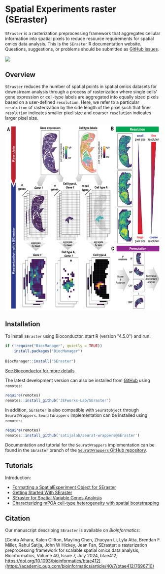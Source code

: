 # Spatial Experiments raster (SEraster)

`SEraster` is a rasterization preprocessing framework that aggregates cellular information into spatial pixels to reduce resource requirements for spatial omics data analysis. This is the `SEraster` R documentation website. Questions, suggestions, or problems should be submitted as [GitHub issues](https://github.com/JEFworks-Lab/SEraster/issues).

<p>

<img src="https://github.com/JEFworks/SEraster/blob/main/images/seraster_logo_hex.png?raw=true" align="center" height="300" style="float: center; height:300px;"/>

</p>

## Overview

`SEraster` reduces the number of spatial points in spatial omics datasets for downstream analysis through a process of rasterization where single cells' gene expression or cell-type labels are aggregated into equally sized pixels based on a user-defined `resolution`. Here, we refer to a particular `resolution` of rasterization by the side length of the pixel such that finer `resolution` indicates smaller pixel size and coarser `resolution` indicates larger pixel size.

<p align="center">

<img src="https://github.com/JEFworks-Lab/SEraster/blob/main/images/overview.png?raw=true" height="600"/>

</p>

## Installation

To install `SEraster` using Bioconductor, start R (version "4.5.0") and run:

```r
if (!require("BiocManager", quietly = TRUE))
    install.packages("BiocManager")

BiocManager::install("SEraster")
```

[See Bioconductor for more details](https://bioconductor.org/packages/release/bioc/html/SEraster.html).

The latest development version can also be installed from [GitHub](https://github.com/JEFworks-Lab/SEraster) using `remotes`:

```r
require(remotes)
remotes::install_github('JEFworks-Lab/SEraster')
```

In addition, `SEraster` is also compatible with `SeuratObject` through `SeuratWrappers`. `SeuratWrappers` implementation can be installed using `remotes`:

```r
require(remotes)
remotes::install_github('satijalab/seurat-wrappers@SEraster')
```

Documentation and tutorial for the `SeuratWrappers` implementation can be found in the `SEraster` branch of the [`SeuratWrappers` GitHub repository](https://github.com/satijalab/seurat-wrappers/tree/SEraster).

## Tutorials

Introduction:

-   [Formatting a SpatialExperiment Object for SEraster](https://jef.works/SEraster/articles/formatting-SpatialExperiment-for-SEraster.html)
-   [Getting Started With SEraster](https://jef.works/SEraster/articles/getting-started-with-SEraster.html)
-   [SEraster for Spatial Variable Genes Analysis](https://jef.works/SEraster/articles/SEraster-for-SVG-analysis.html)
-   [Characterizing mPOA cell-type heterogeneity with spatial bootstrapping](https://jef.works/SEraster/articles/characterizing-mPOA-cell-type-heterogeneity.html)

## Citation

Our manuscript describing `SEraster` is available on *Bioinformatics*:

[Gohta Aihara, Kalen Clifton, Mayling Chen, Zhuoyan Li, Lyla Atta, Brendan F Miller, Rahul Satija, John W Hickey, Jean Fan, SEraster: a rasterization preprocessing framework for scalable spatial omics data analysis, Bioinformatics, Volume 40, Issue 7, July 2024, btae412, https://doi.org/10.1093/bioinformatics/btae412](https://academic.oup.com/bioinformatics/article/40/7/btae412/7696710)
